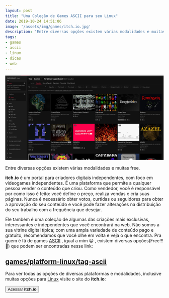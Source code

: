 ```yaml
---
layout: post
title: "Uma Coleção de Games ASCII para seu Linux"
date: 2019-10-24 14:51:06
image: '/assets/img/games/itch.io.jpg'
description: 'Entre diversas opções existem várias modalidades e muitas free.'
tags:
- games
- ascii
- linux
- dicas
- web
---
```


[![Uma Coleção de Games ASCII para seu Linux](/assets/img/games/itch.io.jpg)](/assets/img/games/itch.io.jpg)

Entre diversas opções existem várias modalidades e muitas free.

**itch.io** é um portal para criadores digitais independentes, com foco em videogames independentes. É uma plataforma que permite a qualquer pessoa vender o conteúdo que criou. Como vendedor, você é responsável por como isso é feito: você define o preço, realiza vendas e cria suas páginas. Nunca é necessário obter votos, curtidas ou seguidores para obter a aprovação do seu conteúdo e você pode fazer alterações na distribuição do seu trabalho com a frequência que desejar.

Ele também é uma coleção de algumas das criações mais exclusivas, interessantes e independentes que você encontrará na web. Não somos a sua vitrine digital típica; com uma ampla variedade de conteúdo pago e gratuito, recomendamos que você olhe em volta e veja o que encontra.
Pra quem é fã de games [ASCII]() , igual a mim 😀 , existem diversas opções(Free!!! 🙌) que podem ser encontradas nesse link:

## [games/platform-linux/tag-ascii](https://itch.io/games/platform-linux/tag-ascii)

<script async src="https://pagead2.googlesyndication.com/pagead/js/adsbygoogle.js"></script>
<!-- Informat -->
<ins class="adsbygoogle"
     style="display:block"
     data-ad-client="ca-pub-2838251107855362"
     data-ad-slot="2327980059"
     data-ad-format="auto"
     data-full-width-responsive="true"></ins>
<script>
(adsbygoogle = window.adsbygoogle || []).push({});
</script>

Para ver todas as opções de diversas plataformas e modalidades, inclusive muitas opções para [Linux](https://terminalroot.com.br/linux) visite o site do **itch.io**:

<div class="text-center">
	<p>
		<a href="https://itch.io/">
			<button style="cursor:pointer" class="btn-lg btn-dark"><i class="fas fa-gamepad"></i> Acessar <strong>itch.io</strong></button> 
		</a>
	</p>
</div>
    
